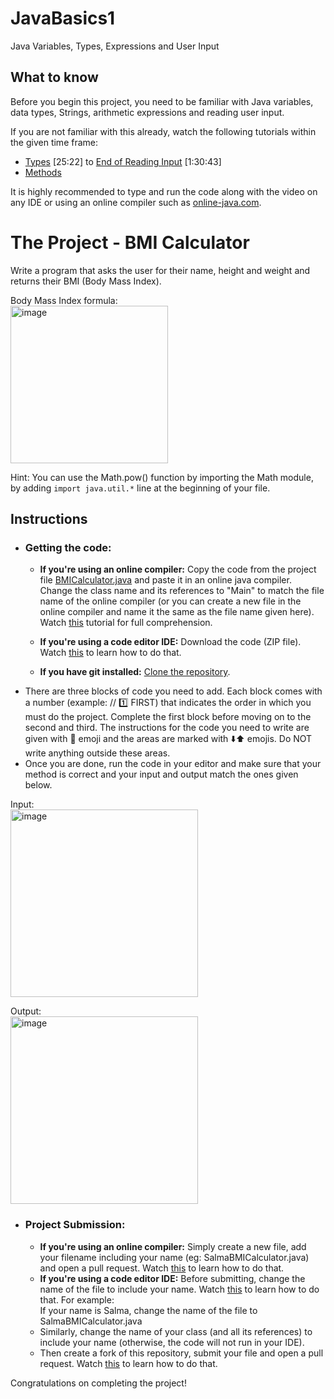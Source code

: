 # JavaBasics1
Java Variables, Types, Expressions and User Input

## What to know
Before you begin this project, you need to be familiar with Java variables, data types, Strings, arithmetic expressions and reading user input.  
  
If you are not familiar with this already, watch the following tutorials within the given time frame:  
- [Types](https://youtu.be/eIrMbAQSU34?t=1552) [25:22] to [End of Reading Input](https://youtu.be/eIrMbAQSU34?t=5140) [1:30:43]  
- [Methods](https://www.youtube.com/watch?v=cCgOESMQe44)  

It is highly recommended to type and run the code along with the video on any IDE or using an online compiler such as [online-java.com](https://www.online-java.com/online_java_compiler).  
  
# The Project - BMI Calculator
Write a program that asks the user for their name, height and weight and returns their BMI (Body Mass Index).  

Body Mass Index formula:  
<img width="252" alt="image" src="https://user-images.githubusercontent.com/85291498/200608651-18568110-078b-4bdf-9682-5030b7c8a14d.png">

Hint: You can use the Math.pow() function by importing the Math module, by adding ``import java.util.*`` line at the beginning of your file.  

## Instructions 
- ### Getting the code:  
  - **If you're using an online compiler:** Copy the code from the project file [BMICalculator.java](https://github.com/Github-Amity/JavaBasics1/blob/main/BMICalculator.java) and paste it in an online java compiler. Change the class name and its references to "Main" to match the file name of the online compiler (or you can create a new file in the online compiler and name it the same as the file name given here).  Watch [this](https://youtu.be/xgyo7UsfKZo) tutorial for full comprehension.

  - **If you're using a code editor IDE:** Download the code (ZIP file). Watch [this](https://www.youtube.com/watch?v=vC_O2OgU178) to learn how to do that.  

  - **If you have git installed:** [Clone the repository](https://screenrec.com/share/mYGUsDTH9F).
- There are three blocks of code you need to add. Each block comes with a number (example: // 1️⃣ FIRST) that indicates the order in which you must do the project. Complete the first block before moving on to the second and third. The instructions for the code you need to write are given with 🔴 emoji and the areas are marked with ⬇️⬆️ emojis. Do NOT write anything outside these areas.
- Once you are done, run the code in your editor and make sure that your method is correct and your input and output match the ones given below.

Input:  
<img width="300" alt="image" src="https://user-images.githubusercontent.com/85291498/200606484-d6920615-535b-484a-af6a-5d97eb0e7243.png">

Output:  
<img width="300" alt="image" src="https://user-images.githubusercontent.com/85291498/200606687-3a2929fc-47d7-4f97-816c-95110ddf16fe.png">  

- ### Project Submission:
  - **If you're using an online compiler:** Simply create a new file, add your filename including your name (eg: SalmaBMICalculator.java) and open a pull request. Watch [this](https://youtu.be/xgyo7UsfKZo?t=118) to learn how to do that.  
  - **If you're using a code editor IDE:** Before submitting, change the name of the file to include your name. Watch [this](https://youtu.be/vC_O2OgU178?t=128) to learn how to do that.
For example:  
If your name is Salma, change the name of the file to SalmaBMICalculator.java  
  - Similarly, change the name of your class (and all its references) to include your name (otherwise, the code will not run in your IDE).  
  - Then create a fork of this repository, submit your file and open a pull request. Watch [this](https://screenrec.com/share/FmnKtd61DW) to learn how to do that.

Congratulations on completing the project!
